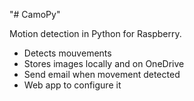 "# CamoPy" 

Motion detection in Python for Raspberry.
- Detects mouvements
- Stores images locally and on OneDrive
- Send email when movement detected
- Web app to configure it
